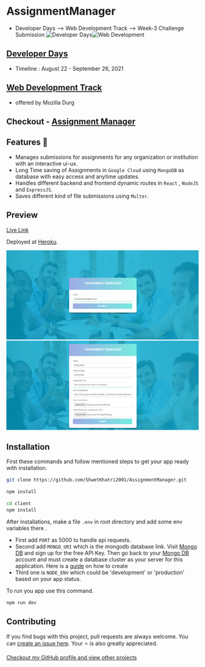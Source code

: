 # AssignmentManager
* Developer Days --> Web Development Track --> Week-3 Challenge Submission
![Developer Days](https://d1fdloi71mui9q.cloudfront.net/niT5FCERQxmUlORNHyGS_dMW63U6raEsPK7BF)![Web Development](https://www.aaravinfotech.com/assets/images/pages/web-design-services-15d6b6127f1242.svg)
## [Developer Days](https://developerdays.tech/)
* Timeline : August 22 - September 26, 2021

## [Web Development Track](https://developerdays.tech/track/0)
* offered by Mozilla Durg

## Checkout - [Assignment Manager](https://managemyassignment.herokuapp.com/)

## Features 🚀
*  Manages submissions for assignments for any organization or institution with an interactive ui-ux.
*  Long Time saving of Assignments in `Google Cloud` using `MongoDB` as database with easy access and anytime updates.
*  Handles different backend and frontend dynamic routes in `React` , `NodeJS` and `ExpressJS`.
*  Saves different kind of file submissions using `Multer`. 

## Preview
[Live Link](https://managemyassignment.herokuapp.com/)

Deployed at [Heroku](https://heroku.com).

![Landing Page](/uploads/Landing_screen.png)
![Submission Page](/uploads/Submission_screen.png)

## Installation

First these commands and follow mentioned steps to get your app ready with installation.

```bash
git clone https://github.com/ShwetKhatri2001/AssignmentManager.git
```

```bash
npm install 
```

```bash
cd client
npm install 
```

After installations, make a file `.env` in root directory and add some env variables there . 
* First add `PORT` as 5000 to handle api requests. 
* Second add `MONGO_URI` which is the mongodb database link.
Visit [Mongo DB](https://www.mongodb.com/) and sign up for the free API Key. Then go back to your [Mongo DB](https://www.mongodb.com/) account and must create a database cluster as your server for this application. Here is a [guide](https://docs.mongodb.com/manual/tutorial/atlas-free-tier-setup/) on how to create
* Third one is `NODE_ENV` which could be 'development' or 'production' based on your app status.

To run you app use this command.

```bash
npm run dev
```

## Contributing

If you find bugs with this project, pull requests are always welcome. You can [create an issue here](https://github.com/ShwetKhatri2001/AssignmentManager/issues/new).
Your :star: is also greatly appreciated.

[Checkout my GitHub profile and view other projects](https://github.com/ShwetKhatri2001)


